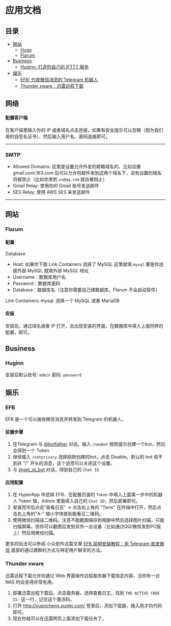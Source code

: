 # 应用文档


## 目录
* [网站](#网站)
    * [Hugo](#hugo)
    * [Flarum](#flarum)
* [Business](#business)
    * [Huginn: 打造你自己的 IFTTT 服务](#Huginn)
* [娱乐](#娱乐)
    * [EFB: 代收微信消息的 Telegram 机器人](#efb)
    * [Thunder xware：迅雷远程下载](#thunder-xware)


## 网络

#### 配置客户端

在客户端里输入你的 IP 或者域名点击连接，如果有安全提示可以忽略（因为我们用的自签名证书），然后输入用户名、密码连接即可。

---

### SMTP

* Allowed Domains: 这里是设置允许外发的邮箱域名的，比如设置 gmail.com:163.com 后可以允许将邮件发到这两个域名下，没有设置的域名将被禁止（比如你发到 `xx@qq.com` 就会被阻止）
* Gmail Relay: 使用你的 Gmail 账号发送邮件
* SES Relay: 使用 AWS SES 来发送邮件

---

## 网站

### Flarum

#### 配置

Database
* Host: 如果你下面 Link Containers 选择了 MySQL 这里就填 `mysql` 要是你连接外部 MySQL 就填外部 MySQL 地址
* Username：数据库用户名
* Password：数据库密码
* Database：数据库名（注意你需要自己建数据库，Flarum 不会自动穿件）

Link Containers:
mysql: 选择一个 MySQL 或者 MariaDB

#### 安装

安装后，通过域名或者 IP 打开，会出现安装的界面，在数据库中填入上面同样的配置，即可。


## Business

### Huginn

安装后默认账号: `admin` 密码: `password`


## 娱乐

### EFB

EFB 是一个可以接收微信消息并转发到 Telegram 的机器人。

#### 前置步骤

1. 在Telegram 与 [@botfather](https://t.me/botfather) 对话，输入 `/newbot` 按照提示创建一个bot，然后会得到一个 Token.
2. 继续输入 `/setprivacy` 选择刚刚创建的bot，点击 Disable。默认的 bot 收不到非 "/" 开头的消息，这个选项可以关闭这个设置。
3. 与 [@get_id_bot](https://t.me/get_id_bot) 对话，得到自己的 `Chat ID`.

#### 应用配置

1. 在 HyperApp 中选择 EFB，在配置页面的 `Token` 中填入上面第一步中的机器人 Token 值，Admin 里面填入自己的 `Chat ID`，然后部署即可。
2. 安装完毕后点击“查看日志” -> 点击右上角的 "Term" 在终端中打开，然后点击右上角的"A-" 缩小字体直到能看见二维码。
3. 使用微信扫描该二维码。注意不能截图保存到相册中然后选择图片扫描，只能扫描屏幕。但你可以截图后发到另外一台设备（比如通过QQ/微信发到PC版上）然后用微信扫描。

更多的玩法可以参阅 小众软件这篇文章 [EFB 简明安装教程：用 Telegram 收发微信](http://www.appinn.com/efb-tutorial-with-docker/) 底部的通过建群的方式与特定用户聊天的方法。

### Thunder xware

迅雷远程下载允许你通过 Web 界面操作远程服务器下载指定内容，当你有一台 NAS 时会变得非常有用。

1. 部署迅雷远程下载后，点击服务器，选择查看日志，找到 `THE ACTIVE CODE IS:` 这一行，记住这个激活码。
2. 打开 http://yuancheng.xunlei.com/ 登录后，添加下载器，输入刚才的代码即可。
3. 现在你就可以在迅雷网页上面添加下载任务了。



